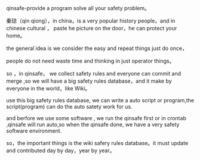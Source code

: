 qinsafe-provide a program solve all your safety problem。


秦琼（qin qiong），in china，is a very popular history people，and in chinese cultural ，
paste he picture on the door，he can protect your home。


the general idea is we consider the easy and repeat things just do once，

people do not need waste time and thinking in just operator things。

so ，in qinsafe， we collect safety rules and everyone can commit and merge ,so we will have a big safety rules database，and it make by everyone in the world，like Wiki。

use this big safety rules database, we can write a auto script or program,the script(program) can do the auto satety work for us.

and  berfore we use some software , we run the qinsafe first or in crontab ,qinsafe will run auto,so when the qinsafe done, we have a very safety software environment.


so，the important things is the wiki safery rules database。it must update and contributed day by day，year by year。
